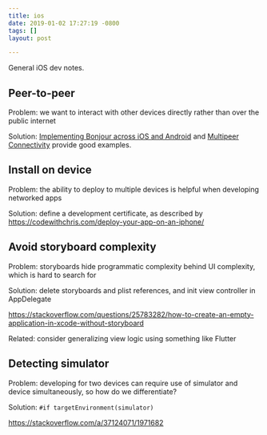 ```yaml
---
title: ios
date: 2019-01-02 17:27:19 -0800
tags: []
layout: post

---
```

General iOS dev notes.

## Peer-to-peer 

Problem: we want to interact with other devices directly rather than over the public internet

Solution: [Implementing Bonjour across iOS and Android](https://jaanus.com/implementing-bonjour-across-ios-and-android/) and [Multipeer Connectivity](https://www.ralfebert.de/ios/tutorials/multipeer-connectivity/) provide good examples.

## Install on device

Problem: the ability to deploy to multiple devices is helpful when developing networked apps

Solution: define a development certificate, as described by https://codewithchris.com/deploy-your-app-on-an-iphone/

## Avoid storyboard complexity

Problem: storyboards hide programmatic complexity behind UI complexity, which is hard to search for

Solution: delete storyboards and plist references, and init view controller in AppDelegate

https://stackoverflow.com/questions/25783282/how-to-create-an-empty-application-in-xcode-without-storyboard

Related: consider generalizing view logic using something like Flutter

## Detecting simulator

Problem: developing for two devices can require use of simulator and device simultaneously, so how do we differentiate?

Solution: `#if targetEnvironment(simulator)`

https://stackoverflow.com/a/37124071/1971682